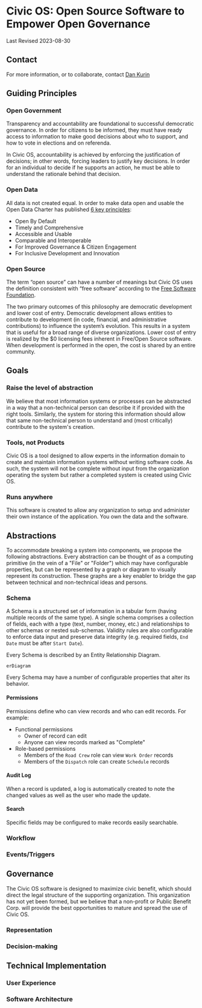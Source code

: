 # Civic OS: Open Source Software to Empower Open Governance
Last Revised 2023-08-30

## Contact
For more information, or to collaborate, contact [Dan Kurin](mailto:dkurin@swiftlet.technology)

## Guiding Principles
### Open Government
Transparency and accountability are foundational to successful democratic governance. In order for citizens to be informed, they must have ready access to information to make good decisions about who to support, and how to vote in elections and on referenda.

In Civic OS, accountability is achieved by enforcing the justification of decisions; in other words, forcing leaders to justify key decisions. In order for an individual to decide if he supports an action, he must be able to understand the rationale behind that decision.
### Open Data
All data is not created equal. In order to make data open and usable the Open Data Charter has published [6 key
principles](https://opendatacharter.net/principles/):
- Open By Default
- Timely and Comprehensive
- Accessible and Usable
- Comparable and Interoperable
- For Improved Governance & Citizen Engagement
- For Inclusive Development and Innovation
### Open Source
The term “open source” can have a number of meanings but Civic OS uses the definition consistent with “free software” according to the [Free Software Foundation](https://www.fsf.org/about/what-is-free-software).

The two primary outcomes of this philosophy are democratic development and lower cost of entry. Democratic development allows entities to contribute to development (in code, financial, and administrative contributions) to influence the system’s evolution. This results in a system that is useful for a broad range of diverse organizations. Lower cost of entry is realized by the $0 licensing fees inherent in Free/Open Source software. When development is performed in the open, the cost is shared by an entire community.

## Goals
### Raise the level of abstraction
We believe that most information systems or processes can be abstracted in a way that a non-technical person can describe it if provided with the right tools. Similarly, the system for storing this information should allow that same non-technical person to understand and (most critically) contribute to the system's creation.
### Tools, not Products
Civic OS is a tool designed to allow experts in the information domain to create and maintain information systems without writing software code. As such, the system will not be complete without input from the organization operating the system but rather a completed system is created using Civic OS.
### Runs anywhere
This software is created to allow any organization to setup and administer their own instance of the application. You own the data and the software.

## Abstractions
To accommodate breaking a system into components, we propose the following abstractions. Every abstraction can be thought of as a computing primitive (in the vein of a "File" or "Folder") which may have configurable properties, but can be represented by a graph or diagram to visually represent its construction. These graphs are a key enabler to bridge the gap between technical and non-technical ideas and persons.
### Schema
A Schema is a structured set of information in a tabular form (having multiple records of the same type). A single schema comprises a collection of fields, each with a type (text, number, money, etc.) and relationships to other schemas or nested sub-schemas. Validity rules are also configurable to enforce data input and preserve data integrity (e.g. required fields, `End Date` must be after `Start Date`).

Every Schema is described by an Entity Relationship Diagram.
```mermaid
erDiagram

```
Every Schema may have a number of configurable properties that alter its behavior.
#### Permissions
Permissions define who can view records and who can edit records. For example:
- Functional permissions
  - Owner of record can edit
  - Anyone can view records marked as "Complete"
- Role-based permissions
  - Members of the `Road Crew` role can view `Work Order` records
  - Members of the `Dispatch` role can create `Schedule` records
#### Audit Log
When a record is updated, a log is automatically created to note the changed values as well as the user who made the update.
#### Search
Specific fields may be configured to make records easily searchable.
### Workflow

### Events/Triggers


## Governance
The Civic OS software is designed to maximize civic benefit, which should direct the legal structure of the supporting organization. This organization has not yet been formed, but we believe that a non-profit or Public Benefit Corp. will provide the best opportunities to mature and spread the use of Civic OS.
### Representation
### Decision-making

## Technical Implementation
### User Experience
### Software Architecture